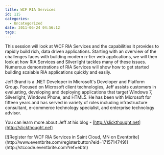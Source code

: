 ```yaml
---
title: WCF RIA Services
id: 115
categories:
  - Uncategorized
date: 2011-06-24 04:56:12
tags:
---
```


This session will look at WCF RIA Services and the capabilities it provides to rapidly build rich, data driven applications.  Starting with an overview of the challenges faces with building modern n-tier web applications, we will then look at how RIA Services and Silverlight tackles many of these issues.  Numerous demonstrations of RIA Services will show how to get started building scalable RIA applications quickly and easily.

Jeff Brand is a .NET Developer in Microsoft's Developer and Platform Group.  Focused on Microsoft client technologies, Jeff assists customers in evaluating, developing and deploying applications that target Windows 7, Silverlight, Windows Phone, and HTML5\. He has been with Microsoft for fifteen years and has served in variety of roles including infrastructure consultant, e-commerce technology specialist, and enterprise technology advisor.

You can learn more about Jeff at his blog - [http://slickthought.net](http://slickthought.net)
<div>[![Register for WCF RIA Services in Saint Cloud, MN  on Eventbrite](http://www.eventbrite.com/registerbutton?eid=1715714749)](http://stccode.eventbrite.com?ref=ebtn)</div>